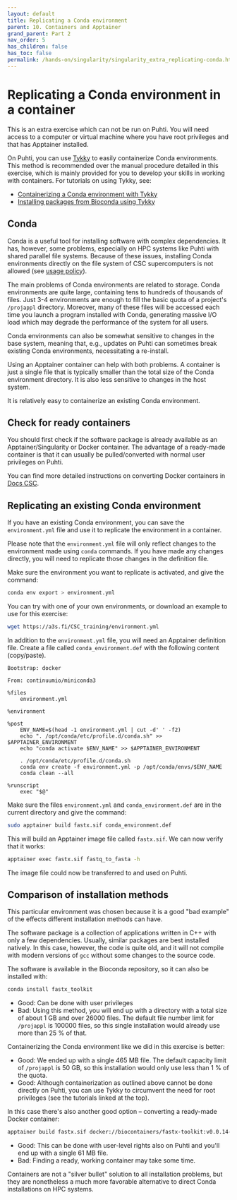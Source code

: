 ```yaml
---
layout: default
title: Replicating a Conda environment
parent: 10. Containers and Apptainer
grand_parent: Part 2
nav_order: 5
has_children: false
has_toc: false
permalink: /hands-on/singularity/singularity_extra_replicating-conda.html
---
```


# Replicating a Conda environment in a container

This is an extra exercise which can not be run on Puhti. You will need access to a computer or virtual machine where you have root privileges and that has Apptainer installed.

On Puhti, you can use [Tykky](https://docs.csc.fi/computing/containers/tykky/) to easily containerize Conda environments. This method is recommended over the manual procedure detailed in this exercise, which is mainly provided for you to develop your skills in working with containers. For tutorials on using Tykky, see:

- [Containerizing a Conda environment with Tykky](https://csc-training.github.io/csc-env-eff/hands-on/installing/installing_hands-on_python.html#example-containerizing-a-conda-environment-with-tykky)
- [Installing packages from Bioconda using Tykky](https://csc-training.github.io/csc-env-eff/hands-on/modules/module-exercise-with-aligners.html#extra-installing-packages-from-bioconda)

## Conda

Conda is a useful tool for installing software with complex dependencies. It has, however, some problems, especially on HPC systems like Puhti with shared parallel file systems. Because of these issues, installing Conda environments directly on the file system of CSC supercomputers is not allowed (see [usage policy](https://docs.csc.fi/computing/usage-policy/#conda-installations)).

The main problems of Conda environments are related to storage. Conda environments are quite large, containing tens to hundreds of thousands of files. Just 3-4 environments are enough to fill the basic quota of a project's `/projappl` directory. Moreover, many of these files will be accessed each time you launch a program installed with Conda, generating massive I/O load which may degrade the performance of the system for all users.

Conda environments can also be somewhat sensitive to changes in the base system, meaning that, e.g., updates on Puhti can sometimes break existing Conda environments, necessitating a re-install.

Using an Apptainer container can help with both problems. A container is just a single file that is typically smaller than the total size of the Conda environment directory. It is also less sensitive to changes in the host system.

It is relatively easy to containerize an existing Conda environment.

## Check for ready containers

You should first check if the software package is already available as an Apptainer/Singularity or Docker container. The advantage of a ready-made container is that it can usually be pulled/converted with normal user privileges on Puhti.

You can find more detailed instructions on converting Docker containers in [Docs CSC](https://docs.csc.fi/computing/containers/creating/#converting-a-docker-container).

## Replicating an existing Conda environment

If you have an existing Conda environment, you can save the `environment.yml` file and use it to replicate the environment in a container.

Please note that the `environment.yml` file will only reflect changes to the environment made using `conda` commands. If you have made any changes directly, you will need to replicate those changes in the definition file.

Make sure the environment you want to replicate is activated, and give the command:

```bash
conda env export > environment.yml
```

You can try with one of your own environments, or download an example to use for this exercise:

```bash
wget https://a3s.fi/CSC_training/environment.yml
```

In addition to the `environment.yml` file, you will need an Apptainer definition file. Create a file called `conda_environment.def` with the following content (copy/paste).

```text
Bootstrap: docker

From: continuumio/miniconda3

%files
    environment.yml

%environment

%post
    ENV_NAME=$(head -1 environment.yml | cut -d' ' -f2)
    echo ". /opt/conda/etc/profile.d/conda.sh" >> $APPTAINER_ENVIRONMENT
    echo "conda activate $ENV_NAME" >> $APPTAINER_ENVIRONMENT

    . /opt/conda/etc/profile.d/conda.sh
    conda env create -f environment.yml -p /opt/conda/envs/$ENV_NAME
    conda clean --all

%runscript
    exec "$@"
```

Make sure the files `environment.yml` and `conda_environment.def` are in the current directory and give the command:

```bash
sudo apptainer build fastx.sif conda_environment.def
```

This will build an Apptainer image file called `fastx.sif`. We can now verify that it works:

```bash
apptainer exec fastx.sif fastq_to_fasta -h
```

The image file could now be transferred to and used on Puhti.

## Comparison of installation methods

This particular environment was chosen because it is a good "bad example" of the effects different installation methods can have.

The software package is a collection of applications written in C++ with only a few dependencies. Usually, similar packages are best installed natively. In this case, however, the code is quite old, and it will not compile with modern versions of `gcc` without some changes to the source code.

The software is available in the Bioconda repository, so it can also be installed with:

```bash
conda install fastx_toolkit
```

- Good: Can be done with user privileges
- Bad: Using this method, you will end up with a directory with a total size of about 1 GB and over 26000 files. The default file number limit for `/projappl` is 100000 files, so this single installation would already use more than 25 % of that.

Containerizing the Conda environment like we did in this exercise is better:

- Good: We ended up with a single 465 MB file. The default capacity limit of `/projappl` is 50 GB, so this installation would only use less than 1 % of the quota.
- Good: Although containerization as outlined above cannot be done directly on Puhti, you can use Tykky to circumvent the need for root privileges (see the tutorials linked at the top).

In this case there's also another good option – converting a ready-made Docker container:

```bash
apptainer build fastx.sif docker://biocontainers/fastx-toolkit:v0.0.14-6-deb_cv1
```

- Good: This can be done with user-level rights also on Puhti and you'll end up with a single 61 MB file.
- Bad: Finding a ready, working container may take some time.

Containers are not a "silver bullet" solution to all installation problems, but they are nonetheless a much more favorable alternative to direct Conda installations on HPC systems.

